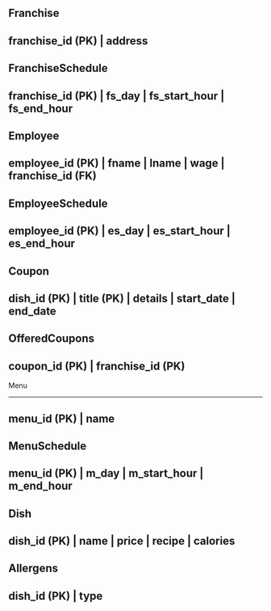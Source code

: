 

Franchise
---------------------------
franchise_id (PK) | address
---------------------------

FranchiseSchedule
--------------------------------------------------------
franchise_id (PK) | fs_day | fs_start_hour | fs_end_hour
--------------------------------------------------------

Employee
-----------------------------------------------------------
employee_id (PK) | fname | lname | wage | franchise_id (FK)
-----------------------------------------------------------

EmployeeSchedule
-------------------------------------------------------
employee_id (PK) | es_day | es_start_hour | es_end_hour
-------------------------------------------------------

Coupon
-----------------------------------------------------------------------
dish_id (PK) | title (PK) | details | start_date | end_date
-----------------------------------------------------------------------

OfferedCoupons
----------------------------------
coupon_id (PK) | franchise_id (PK)
----------------------------------

Menu
___________________
menu_id (PK) | name
------------------- 

MenuSchedule
------------------------------------------------
menu_id (PK) | m_day | m_start_hour | m_end_hour
------------------------------------------------

Dish
-----------------------------------------------
dish_id (PK) | name | price | recipe | calories
-----------------------------------------------

Allergens
-------------------
dish_id (PK) | type
-------------------
